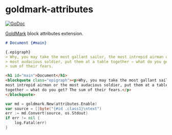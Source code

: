 # goldmark-attributes
[![GoDoc](https://godoc.org/github.com/mdigger/goldmark-attributes?status.svg)](https://godoc.org/github.com/mdigger/goldmark-attributes)

[GoldMark](https://github.com/yuin/goldmark/) block attributes extension.

```markdown
# Document {#main}

{.epigraph}
> Why, you may take the most gallant sailor, the most intrepid airman or the
> most audacious soldier, put them at a table together – what do you get? The
> sum of their fears.
```

```html
<h1 id="main">Document</h1>
<blockquote class="epigraph"><p>Why, you may take the most gallant sailor, the
most intrepid airman or the most audacious soldier, put them at a table 
together – what do you get? The sum of their fears.</p>
</blockquote>
```

```go
var md = goldmark.New(attributes.Enable)
var source = []byte("{#id .class1}\ntext")
err := md.Convert(source, os.Stdout)
if err != nil {
    log.Fatal(err)
}
```